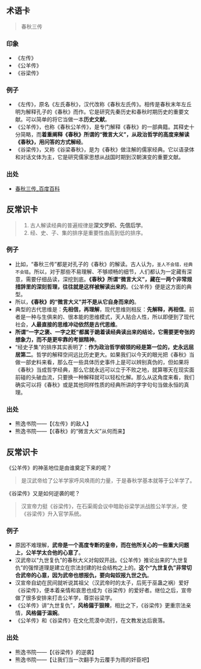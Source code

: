 
## 术语卡
> 春秋三传

### 印象
- 《左传》
- 《公羊传》
- 《谷梁传》

### 例子
- 《左传》，原名《左氏春秋》，汉代改称《春秋左氏传》。相传是春秋末年左丘明为解释孔子的《春秋》而作。它是研究先秦历史和春秋时期历史的重要文献。可以简单的将它当做一本**历史文献**。
- 《公羊传》，也称《春秋公羊传》，是专门解释《春秋》的一部典籍。其释史十分简略，而**着重阐释《春秋》所谓的“微言大义”，从政治哲学的高度来解读《春秋》，用问答的方式解经**。
- 《谷梁传》，又称《谷梁春秋》，是为《春秋》做注解的儒家经典。它以语录体和对话文体为主，它是研究儒家思想从战国时期到汉朝演变的重要文献。

### 出处
- [春秋三传_百度百科][1]


## 反常识卡
> 1. 古人解读经典的普遍规律是**深文罗织、先信后学**。
> 2. 经、史、子、集的排序是重要性由高到低的排序。

### 例子
- 比如，“春秋三传”都是对孔子的《春秋》的解读。古人认为，`圣人不会错，经典不会错`。所以，对于那些不易理解、不够顺畅的细节，人们都认为一定藏有深意，需要仔细品读，深挖到底。**《春秋》所谓“微言大义”，藏在一两个非常规措辞里的深刻哲理，往往就是这样被解读出来的**。《公羊传》便是这方面的典型。
- 所以，**《春秋》的“微言大义”并不是从它自身而来的**。
- 典型的古代思维是：**先相信，再理解**，现代思维则相反：**先解释，再相信**。前者是一种与生俱来的、很本能的思维模式，天人贴合人性，所以即便到了现代社会，**人最直接的思维冲动依然是古代思维**。
- **所谓“一字之褒、一字之贬”都属于跪着读经典读出来的结论，它需要更夸张的想象力，而不是更牢靠的考据精神**。
- “经史子集”的排序其实表明了：**作为政治哲学纲领的经是第一位的，史永远屈居第二**。哲学的解释空间远比历史更大。如果我们以今天的眼光把《春秋》当做一部史料来看，那么在一些具体历史事件上是可以辨别真伪的，但如果将《春秋》当成哲学经典，那么它就永远可以立于不败之地，就算哪天在现实面前碰的头破血流，只要换一种解释就可以轻松化解。那么从这角度来看，我们确实可以将《春秋》或是其他同样性质的经典所讲的字字句句当做永恒的真理。

### 出处
- 熊逸书院——【《左传》的敌人】
- 熊逸书院——【《春秋》的“微言大义”从何而来】


## 反常识卡
《公羊传》的神圣地位是由谁奠定下来的呢？
> 是汉武帝给了公羊学家呼风唤雨的力量，于是春秋学基本就等于公羊学了。

《谷梁传》又是如何逆袭的呢？
> 汉宣帝力挺《谷梁传》，在石渠阁会议中暗助谷梁学派战胜公羊学派，使《谷梁传》升入官学系统。

### 例子
- 原因不难理解，**武帝是一个高度专断的皇帝，而在他所关心的一些重大问题上，公羊学太合他的心意了**。
- 汉武帝以“九世复仇”的春秋大义对匈奴开战。《公羊传》推论出来的“九世复仇”的强悍道理是建立在宗法封建的社会结构之上的。**这个“九世复仇”非常切合武帝的心意，因为武帝也想报仇，要向匈奴报九世之仇**。
- 汉宣帝自幼在民间就听说其祖父（汉武帝时的太子，后死于巫蛊之祸）爱好《谷梁传》，便本着亲情和哀思也成为《谷梁传》的爱好者。继位之后，宣帝做了很多安排来打击公羊学，尊崇谷梁学。
- 《公羊传》讲“九世复仇”，**风格偏于狠辣**，相比之下，《谷梁传》更重宗法亲情，**风格偏于温婉**。
- 《公羊传》和《谷梁传》在文化荒漠中流行，在文教发达后衰落。

### 出处
- 熊逸书院——【《谷梁传》的逆袭】
- 熊逸书院——【让我们当一次翻手为云覆手为雨的奸臣吧】

[1]:	http://baike.baidu.com/link?url=fVew19Xc-LwO9qEPUEAvexwFJNX3i2_AxnKKNQ6INd9-6ILTfd7BfGwIVdmCN5Nks6MG1XucqL8YMEQsz8pA7VnDwl5AYIEMXkNjkFdsCPHRdvRCHRDWtBvutGRvw43D